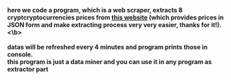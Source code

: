 <b>here we code a program, which is a web scraper, extracts 8 cryptcryptocurrencies prices from <a href="https://fcsapi.com/document/crypto-api">this website</a> (which provides prices in JSON form and make extracting process very very easier, thanks for it!).<\b>
<br><br>datas will be refreshed every 4 minutes and program prints those in console.
<br>this program is just a data miner and you can use it in any program as extractor part

